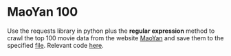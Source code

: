 # MaoYan 100
Use the requests library in python plus the **regular expression** method to crawl the top 100 movie data from the website [MaoYan](https://maoyan.com/board/4) and save them to the specified [file](./result.txt).
Relevant code [here](./Spider.py).